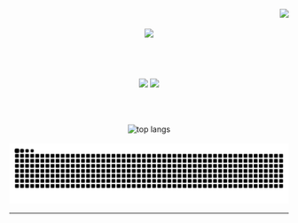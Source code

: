<img
  align="right"
  src="https://visitor-badge.laobi.icu/badge?page_id=MichaelAgustinn.MichaelAgustinn"
/>

<h1 align="center">
  <img
    src="https://readme-typing-svg.herokuapp.com/?font=Righteous&size=35&center=true&vCenter=true&width=500&height=70&duration=4000&lines=Hi+There!+👋;+I'm+Michael+Agustin!;"
  />
</h1>

<br /> <br/>
<div align="center">
  <img
    src="https://skillicons.dev/icons?i=bootstrap,html,css,vscode,github,figma,git" height="30"
  />
  <img
    src="https://skillicons.dev/icons?i=python,javascript,express,cpp,java,mysql" height="30"
  /><br />
</div>

<br /> <br/>

<div align="center">
  <img
    width="325"
    align="center"  
    src="https://github-readme-stats.vercel.app/api/top-langs/?username=MichaelAgustinn&langs_count=8&layout=compact&theme=react&border_radius=10&size_weight=0.5&count_weight=0.5&exclude_repo=github-readme-stats"
    alt="top langs"
  />
</div>

<br />

<div align="center">
<img
    alt="snake eating my contributions"
    src="https://raw.githubusercontent.com/MichaelAgustinn/MichaelAgustinn/output/github-contribution-grid-snake.svg"
  />

<br />

</div>

<hr />

<br />

